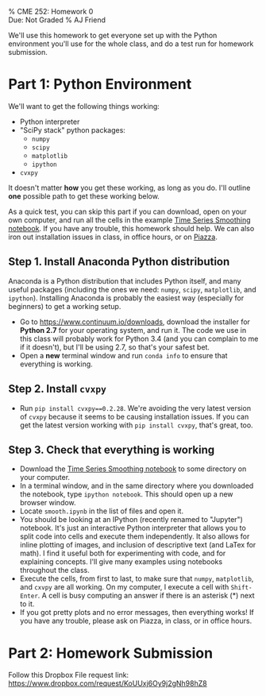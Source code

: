 % CME 252: Homework 0 \
  Due: Not Graded
% AJ Friend

We'll use this homework to get everyone set up with
the Python environment you'll use for the whole class,
and do a test run for homework submission.

# Part 1: Python Environment
We'll want to get the following things working:

- Python interpreter
- "SciPy stack" python packages:
    - `numpy`
    - `scipy`
    - `matplotlib`
    - `ipython`
- `cvxpy`

It doesn't matter **how** you get these working, as long as you do. I'll outline **one** possible path to get these working below.

As a quick test, you can skip this part if you can download, open on your own computer, and run all the cells in the example [Time Series Smoothing notebook](http://nbviewer.ipython.org/github/icme/cme252-optimization/blob/master/lectures/intro/smooth.ipynb). If you have any trouble,
this homework should help. We can also iron out installation issues
in class, in office hours, or on [Piazza](http://piazza.com/stanford/fall2015/cme252).

## Step 1. Install Anaconda Python distribution
Anaconda is a Python distribution that includes Python itself, and many useful packages (including the ones we need: `numpy`, `scipy`, `matplotlib`, and `ipython`). Installing Anaconda is probably the easiest way (especially for beginners) to get a working setup.

- Go to <https://www.continuum.io/downloads>, download the installer for **Python 2.7** for your operating system, and run it. The code we use in this class will probably work for Python 3.4 (and you can complain to me if it doesn't), but I'll be using 2.7, so that's your safest bet.
- Open a **new** terminal window and run `conda info` to ensure that everything is working.

## Step 2. Install `cvxpy`
- Run `pip install cvxpy==0.2.28`. We're avoiding the very latest version of `cvxpy` because it seems to be causing installation issues. If you can get the latest version working with `pip install cvxpy`, that's great, too.

## Step 3. Check that everything is working
- Download the [Time Series Smoothing notebook](http://nbviewer.ipython.org/github/icme/cme252-optimization/blob/master/lectures/intro/smooth.ipynb) to some directory on your computer.
- In a terminal window, and in the same directory where you downloaded the notebook, type `ipython notebook`. This should open up a new browser window.
- Locate `smooth.ipynb` in the list of files and open it.
- You should be looking at an IPython (recently renamed to "Jupyter") notebook. It's just an interactive Python interpreter that allows you to split code into cells and execute them independently. It also allows for inline plotting of images, and inclusion of descriptive text (and LaTex for math).
I find it useful both for experimenting with code, and for explaining concepts. I'll give many examples using notebooks throughout the class.
- Execute the cells, from first to last, to make sure that `numpy`, `matplotlib`, and `cxvpy` are all working. On my computer, I execute a cell with `Shift-Enter`. A cell is busy computing an answer if there is an asterisk (\*) next to it.
- If you got pretty plots and no error messages, then everything works! If you have any trouble, please ask on Piazza, in class, or in office hours.

# Part 2: Homework Submission

Follow this Dropbox File request link: <https://www.dropbox.com/request/KoUUxj6Oy9j2gNh98hZ8>
